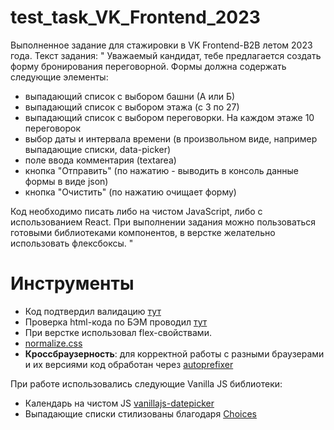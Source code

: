 # test_task_VK_Frontend_2023
Выполненное задание для стажировки в VK Frontend-B2B летом 2023 года. Текст задания: 
"
Уважаемый кандидат, тебе предлагается создать форму бронирования переговорной.
Формы должна содержать следующие элементы:
* выпадающий список с выбором башни (А или Б)
* выпадающий список с выбором этажа (с 3 по 27)
* выпадающий список с выбором переговорки. На каждом этаже 10 переговорок
* выбор даты и интервала времени (в произвольном виде, например выпадающие списки, data-picker)
* поле ввода комментария (textarea)
* кнопка "Отправить" (по нажатию - выводить в консоль данные формы в виде json)
* кнопка "Очистить" (по нажатию очищает форму)

Код необходимо писать либо на чистом JavaScript, либо с использованием React.
При выполнении задания можно пользоваться готовыми библиотеками компонентов, в верстке желательно использовать флексбоксы.
"

# Инструменты
* Код подтвердил валидацию <a href="https://validator.w3.org/" target="_blank">тут</a> 
* Проверка html-кода по БЭМ проводил <a href="https://yoksel.github.io/html-tree/" target="_blank">тут</a>
* При верстке использовал flex-свойствами.
* <a href="https://cdnjs.com/libraries/normalize" target="_blank">normalize.css</a>
* <strong>Кроссбраузерность</strong>: для корректной работы с разными браузерами и их версиями код обработан через <a href="https://autoprefixer.github.io/ru/" target="_blank">autoprefixer</a> 

При работе использовались следующие Vanilla JS библиотеки:
* Календарь на чистом JS <a href="https://mymth.github.io/vanillajs-datepicker/#/" target="_blank">vanillajs-datepicker</a>
* Выпадающие списки стилизованы благодаря <a href="https://github.com/Choices-js/Choices/blob/master/README.md" target="_blank">Choices</a>


